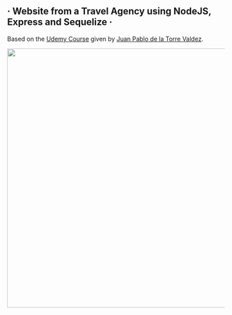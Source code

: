 ## · Website from a Travel Agency using NodeJS, Express and Sequelize ·

Based on the [Udemy Course](https://www.udemy.com/course/javascript-moderno-guia-definitiva-construye-10-proyectos) given by [Juan Pablo de la Torre Valdez](https://twitter.com/JuanDevWP).



<div align="center">
       <img src="./src/assets/images/web.png" width="600px"</img> 
</div>
